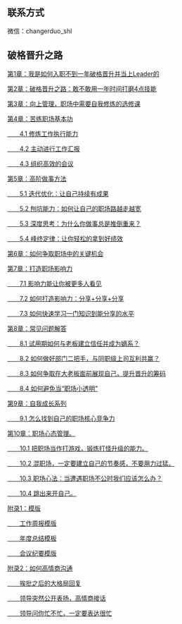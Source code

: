 ## 联系方式
微信：changerduo_shl

## 破格晋升之路

[第1章：我是如何入职不到一年破格晋升并当上Leader的](https://github.com/shihailong2023/daydayup/wiki/%E7%AC%AC1%E7%AB%A0%EF%BC%9A%E6%88%91%E6%98%AF%E5%A6%82%E4%BD%95%E5%85%A5%E8%81%8C%E4%B8%8D%E5%88%B0%E4%B8%80%E5%B9%B4%E7%A0%B4%E6%A0%BC%E6%99%8B%E5%8D%87%E5%B9%B6%E5%BD%93%E4%B8%8ALeader%E7%9A%84)

[第2章：破格晋升之路：敢不敢用一年时间打磨4点技能]()

[第3章：向上管理，职场中需要自我修炼的选修课]()

[第4章：苦练职场基本功]()

[&emsp;&emsp;4.1 修炼工作执行能力]()

[&emsp;&emsp;4.2 主动进行工作汇报]()

[&emsp;&emsp;4.3 组织高效的会议]()

[第5章：高阶做事方法]()

[&emsp;&emsp;5.1 迭代优化：让自己持续有成果]()

[&emsp;&emsp;5.2 刨坑能力：如何让自己的职场路越走越宽]()

[&emsp;&emsp;5.3 深度思考：为什么你做事总是推倒重来？]()

[&emsp;&emsp;5.4 峰终定律：让你轻松的拿到好绩效]()

[第6章：如何争取职场中的关键机会]()

[第7章：打造职场影响力]()

[&emsp;&emsp;7.1 影响力能让你被更多人看见]()

[&emsp;&emsp;7.2 如何打造影响力：分享+分享+分享]()

[&emsp;&emsp;7.3 如何快速学习一门知识到能分享的水平]()

[第8章：常见问题解答]()

[&emsp;&emsp;8.1 试用期如何与老板建立信任并成为嫡系？]()

[&emsp;&emsp;8.2 如何做好部门二把手，与同职级上司互利共赢？]()

[&emsp;&emsp;8.3 如何争取在大老板面前展现自己，提升晋升的筹码]()

[&emsp;&emsp;8.4 如何避免当“职场小透明”]()

[第9章：自我成长系列]()

[&emsp;&emsp;9.1 怎么找到自己的职场核心竞争力]()

[第10章：职场心态管理。]()

[&emsp;&emsp;10.1 把职场当作打游戏，锻炼打怪升级的能力。]()

[&emsp;&emsp;10.2 混职场，一定要建立自己的节奏感，不要用力过猛。]()

[&emsp;&emsp;10.3 职场心法：当遭遇职场不公时我们应该怎么办？]()

[&emsp;&emsp;10.4 跳出来开自己。]()

[附录1：模版]()

[&emsp;&emsp;工作周报模版]()

[&emsp;&emsp;年度总结模板]()

[&emsp;&emsp;会议纪要模版]()

[附录2：如何高情商沟通]()

[&emsp;&emsp;挨批之后的大格局回复]()

[&emsp;&emsp;领导突然公开表扬，高情商接话]()

[&emsp;&emsp;领导问你忙不忙，一定要表达很忙]()

